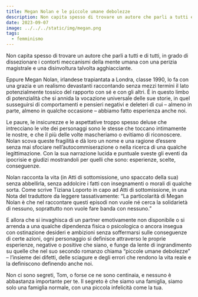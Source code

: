 ```yaml
---
title: Megan Nolan e le piccole umane debolezze
description: Non capita spesso di trovare un autore che parli a tutti e di tutti, in grado di dissezionare i contorti meccanismi della mente umana con una perizia magistrale e una disinvoltura talvolta agghiacciante.
date: 2023-09-07
image: ../../../static/img/megan.png
tags:
  - femminismo
---
```


Non capita spesso di trovare un autore che parli a tutti e di tutti, in grado di dissezionare i contorti meccanismi della mente umana con una perizia magistrale e una disinvoltura talvolta agghiacciante. 

Eppure Megan Nolan, irlandese trapiantata a Londra, classe 1990, lo fa con una grazia e un realismo devastanti raccontando senza mezzi termini il lato potenzialmente tossico del rapporto con sé e con gli altri. È in questo limbo di potenzialità che si annida la vocazione universale delle sue storie, in quel susseguirsi di comportamenti e pensieri negativi e deleteri di cui – almeno in parte, almeno in qualche occasione – abbiamo fatto esperienza anche noi.  

Le paure, le insicurezze e le aspettative troppo spesso deluse che intrecciano le vite dei personaggi sono le stesse che toccano intimamente le nostre, e che il più delle volte mascheriamo o evitiamo di riconoscere. Nolan scova queste fragilità e dà loro un nome e una ragione d’essere senza mai sfociare nell’autocommiserazione o nella ricerca di una qualche legittimazione. Con la sua narrazione lucida e puntuale sveste gli eventi da ipocrisie e giudizi mostrandoli per quelli che sono: esperienze, scelte, conseguenze.

Nolan racconta la vita (in Atti di sottomissione, uno spaccato della sua) senza abbellirla, senza addolcire i fatti con insegnamenti o morali di qualche sorta. Come scrive Tiziana Loporto in capo ad Atti di sottomissione, in una Nota del traduttore da leggere tassativamente: “La particolarità di Megan Nolan è che nel raccontare questi episodi non vuole né cerca la solidarietà di nessuno, soprattutto non vuole fare banda con nessuno.” 

E allora che si invaghisca di un partner emotivamente non disponibile o si arrenda a una qualche dipendenza fisica o psicologica o ancora insegua con ostinazione desideri e ambizioni senza soffermarsi sulle conseguenze di certe azioni,  ogni personaggio si definisce attraverso le proprie esperienze, negative o positive che siano, e funge da lente di ingrandimento su quelle che nel suo secondo romanzo chiama “piccole umane debolezze” – l’insieme dei difetti, delle sciagure e degli errori che rendono la vita reale e la definiscono definendo anche noi.

 Non ci sono segreti, Tom, o forse ce ne sono centinaia, e nessuno è abbastanza importante per te. Il segreto è che siamo una famiglia, siamo solo una famiglia normale, con una piccola infelicità come la tua.